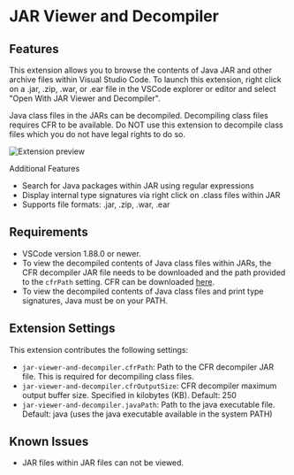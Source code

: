 # JAR Viewer and Decompiler

## Features

This extension allows you to browse the contents of Java JAR and other archive files within Visual Studio Code. To launch this extension, right click on a .jar, .zip, .war, or .ear file in the VSCode explorer or editor and select "Open With JAR Viewer and Decompiler".

Java class files in the JARs can be decompiled. Decompiling class files requires CFR to be available. Do NOT use this extension to decompile class files which you do not have legal rights to do so.

![Extension preview](https://raw.githubusercontent.com/recursean/JAR-Viewer-and-Decompiler-VSCode-Extension/main/media/preview.gif)

Additional Features
- Search for Java packages within JAR using regular expressions
- Display internal type signatures via right click on .class files within JAR
- Supports file formats: .jar, .zip, .war, .ear

## Requirements
- VSCode version 1.88.0 or newer.
- To view the decompiled contents of Java class files within JARs, the CFR decompiler JAR file needs to be downloaded and the path provided to the `cfrPath` setting. CFR can be downloaded [here](https://www.benf.org/other/cfr/).
- To view the decompiled contents of Java class files and print type signatures, Java must be on your PATH.

## Extension Settings
This extension contributes the following settings:

* `jar-viewer-and-decompiler.cfrPath`: Path to the CFR decompiler JAR file. This is required for decompiling class files.
* `jar-viewer-and-decompiler.cfrOutputSize`: CFR decompiler maximum output buffer size. Specified in kilobytes (KB). Default: 250
* `jar-viewer-and-decompiler.javaPath`: Path to the java executable file. Default: java (uses the java executable available in the system PATH)

## Known Issues

* JAR files within JAR files can not be viewed.